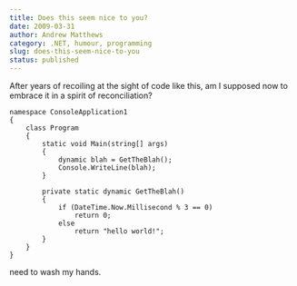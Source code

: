 ```yaml
---
title: Does this seem nice to you?
date: 2009-03-31
author: Andrew Matthews
category: .NET, humour, programming
slug: does-this-seem-nice-to-you
status: published
---
```


After years of recoiling at the sight of code like this, am I supposed now to embrace it in a spirit of reconciliation?

```
namespace ConsoleApplication1
{
    class Program
    {
        static void Main(string[] args)
        {
            dynamic blah = GetTheBlah();
            Console.WriteLine(blah);
        }

        private static dynamic GetTheBlah()
        {
            if (DateTime.Now.Millisecond % 3 == 0)
                return 0;
            else
                return "hello world!";
        }
    }
}
```

need to wash my hands.
